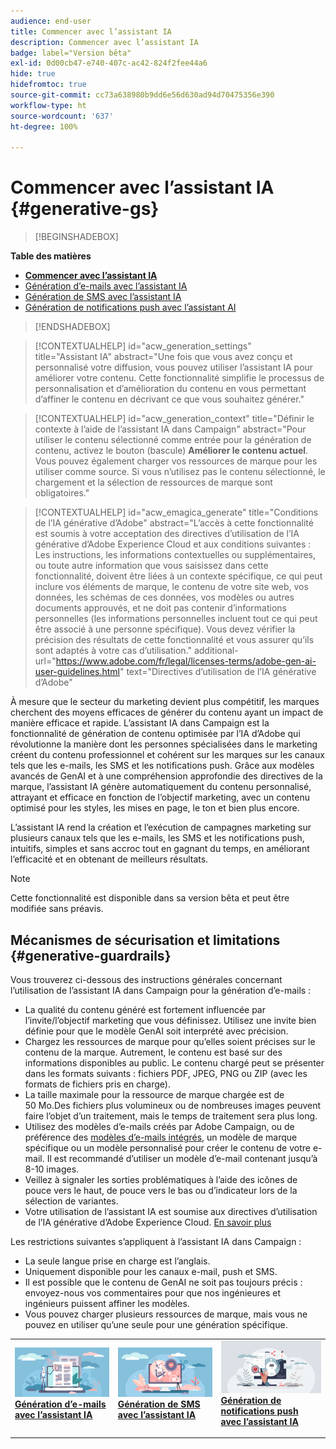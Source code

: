 ```yaml
---
audience: end-user
title: Commencer avec l’assistant IA
description: Commencer avec l’assistant IA
badge: label="Version bêta"
exl-id: 0d00cb47-e740-407c-ac42-824f2fee44a6
hide: true
hidefromtoc: true
source-git-commit: cc73a638980b9dd6e56d630ad94d70475356e390
workflow-type: ht
source-wordcount: '637'
ht-degree: 100%

---
```


# Commencer avec l’assistant IA {#generative-gs}

>[!BEGINSHADEBOX]

**Table des matières**

* **[Commencer avec l’assistant IA](generative-gs.md)**
* [Génération d’e-mails avec l’assistant IA](generative-content.md)
* [Génération de SMS avec l’assistant IA](generative-sms.md)
* [Génération de notifications push avec l’assistant AI](generative-push.md)

>[!ENDSHADEBOX]

>[!CONTEXTUALHELP]
>id="acw_generation_settings"
>title="Assistant IA"
>abstract="Une fois que vous avez conçu et personnalisé votre diffusion, vous pouvez utiliser l’assistant IA pour améliorer votre contenu. Cette fonctionnalité simplifie le processus de personnalisation et d’amélioration du contenu en vous permettant d’affiner le contenu en décrivant ce que vous souhaitez générer."


>[!CONTEXTUALHELP]
>id="acw_generation_context"
>title="Définir le contexte à l’aide de l’assistant IA dans Campaign"
>abstract="Pour utiliser le contenu sélectionné comme entrée pour la génération de contenu, activez le bouton (bascule) **Améliorer le contenu actuel**. Vous pouvez également charger vos ressources de marque pour les utiliser comme source. Si vous n’utilisez pas le contenu sélectionné, le chargement et la sélection de ressources de marque sont obligatoires."


>[!CONTEXTUALHELP]
>id="acw_emagica_generate"
>title="Conditions de l’IA générative d’Adobe"
>abstract="L’accès à cette fonctionnalité est soumis à votre acceptation des directives d’utilisation de l’IA générative d’Adobe Experience Cloud et aux conditions suivantes : Les instructions, les informations contextuelles ou supplémentaires, ou toute autre information que vous saisissez dans cette fonctionnalité, doivent être liées à un contexte spécifique, ce qui peut inclure vos éléments de marque, le contenu de votre site web, vos données, les schémas de ces données, vos modèles ou autres documents approuvés, et ne doit pas contenir d’informations personnelles (les informations personnelles incluent tout ce qui peut être associé à une personne spécifique). Vous devez vérifier la précision des résultats de cette fonctionnalité et vous assurer qu’ils sont adaptés à votre cas d’utilisation."
>additional-url="https://www.adobe.com/fr/legal/licenses-terms/adobe-gen-ai-user-guidelines.html" text="Directives d’utilisation de l’IA générative d’Adobe"

À mesure que le secteur du marketing devient plus compétitif, les marques cherchent des moyens efficaces de générer du contenu ayant un impact de manière efficace et rapide. L’assistant IA dans Campaign est la fonctionnalité de génération de contenu optimisée par l’IA d’Adobe qui révolutionne la manière dont les personnes spécialisées dans le marketing créent du contenu professionnel et cohérent sur les marques sur les canaux tels que les e-mails, les SMS et les notifications push. Grâce aux modèles avancés de GenAI et à une compréhension approfondie des directives de la marque, l’assistant IA génère automatiquement du contenu personnalisé, attrayant et efficace en fonction de l’objectif marketing, avec un contenu optimisé pour les styles, les mises en page, le ton et bien plus encore.

L’assistant IA rend la création et l’exécution de campagnes marketing sur plusieurs canaux tels que les e-mails, les SMS et les notifications push, intuitifs, simples et sans accroc tout en gagnant du temps, en améliorant l’efficacité et en obtenant de meilleurs résultats.

>[!NOTE]
>
>Cette fonctionnalité est disponible dans sa version bêta et peut être modifiée sans préavis.

## Mécanismes de sécurisation et limitations {#generative-guardrails}

Vous trouverez ci-dessous des instructions générales concernant l’utilisation de l’assistant IA dans Campaign pour la génération d’e-mails :

* La qualité du contenu généré est fortement influencée par l’invite/l’objectif marketing que vous définissez. Utilisez une invite bien définie pour que le modèle GenAI soit interprété avec précision. 
* Chargez les ressources de marque pour qu’elles soient précises sur le contenu de la marque. Autrement, le contenu est basé sur des informations disponibles au public. Le contenu chargé peut se présenter dans les formats suivants : fichiers PDF, JPEG, PNG ou ZIP (avec les formats de fichiers pris en charge).
* La taille maximale pour la ressource de marque chargée est de 50 Mo.Des fichiers plus volumineux ou de nombreuses images peuvent faire l’objet d’un traitement, mais le temps de traitement sera plus long.
* Utilisez des modèles d’e-mails créés par Adobe Campaign, ou de préférence des [modèles d’e-mails intégrés](../email/create-email-templates.md), un modèle de marque spécifique ou un modèle personnalisé pour créer le contenu de votre e-mail. Il est recommandé d’utiliser un modèle d’e-mail contenant jusqu’à 8-10 images.
* Veillez à signaler les sorties problématiques à l’aide des icônes de pouce vers le haut, de pouce vers le bas ou d’indicateur lors de la sélection de variantes.
* Votre utilisation de l’assistant IA est soumise aux directives d’utilisation de l’IA générative d’Adobe Experience Cloud. [En savoir plus](https://www.adobe.com/fr/legal/licenses-terms/adobe-gen-ai-user-guidelines.html)

Les restrictions suivantes s’appliquent à l’assistant IA dans Campaign :

* La seule langue prise en charge est l’anglais.
* Uniquement disponible pour les canaux e-mail, push et SMS.
* Il est possible que le contenu de GenAI ne soit pas toujours précis : envoyez-nous vos commentaires pour que nos ingénieures et ingénieurs puissent affiner les modèles.
* Vous pouvez charger plusieurs ressources de marque, mais vous ne pouvez en utiliser qu’une seule pour une génération spécifique.

<table style="table-layout:fixed"><tr style="border: 0;">
<td>
<a href="generative-content.md">
<img alt="Génération d’e-mails" src="assets/do-not-localize/text-genai.jpeg">
</a>
<div>
<a href="generative-content.md"><strong>Génération d’e-mails avec l’assistant IA</strong></a>
</div>
<p>
</td>
<td>
<a href="generative-sms.md">
<img alt="Génération de SMS" src="assets/do-not-localize/image-genai.jpeg">
</a>
<div><a href="generative-sms.md"><strong>Génération de SMS avec l’assistant IA</strong>
</div>
<p>
</td>
<td>
<a href="generative-push.md">
<img alt="Génération de notifications push" src="assets/do-not-localize/email-genai.jpeg">
</a>
<div>
<a href="generative-push.md"><strong>Génération de notifications push avec l’assistant IA</strong></a>
</div>
<p></td>
</tr></table>
